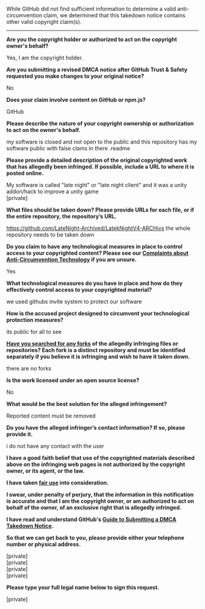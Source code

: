While GitHub did not find sufficient information to determine a valid anti-circumvention claim, we determined that this takedown notice contains other valid copyright claim(s).

---

**Are you the copyright holder or authorized to act on the copyright owner's behalf?**

Yes, I am the copyright holder.

**Are you submitting a revised DMCA notice after GitHub Trust & Safety requested you make changes to your original notice?**

No

**Does your claim involve content on GitHub or npm.js?**

GitHub

**Please describe the nature of your copyright ownership or authorization to act on the owner's behalf.**

my software is closed and not open to the public and this repository has my software public with false clams in there .readme  

**Please provide a detailed description of the original copyrighted work that has allegedly been infringed. If possible, include a URL to where it is posted online.**

My software is called "late night" or "late night client" and it was a unity addon/hack to improve a unity game  
[private]

**What files should be taken down? Please provide URLs for each file, or if the entire repository, the repository’s URL.**

https://github.com/LateNight-Archived/LatekNightV4-ARCHivs the whole repository needs to be taken down

**Do you claim to have any technological measures in place to control access to your copyrighted content? Please see our <a href="https://docs.github.com/articles/guide-to-submitting-a-dmca-takedown-notice#complaints-about-anti-circumvention-technology">Complaints about Anti-Circumvention Technology</a> if you are unsure.**

Yes

**What technological measures do you have in place and how do they effectively control access to your copyrighted material?**

we used githubs invite system to protect our software

**How is the accused project designed to circumvent your technological protection measures?**

its public for all to see

**<a href="https://docs.github.com/articles/dmca-takedown-policy#b-what-about-forks-or-whats-a-fork">Have you searched for any forks</a> of the allegedly infringing files or repositories? Each fork is a distinct repository and must be identified separately if you believe it is infringing and wish to have it taken down.**

there are no forks

**Is the work licensed under an open source license?**

No

**What would be the best solution for the alleged infringement?**

Reported content must be removed

**Do you have the alleged infringer’s contact information? If so, please provide it.**

i do not have any contact with the user

**I have a good faith belief that use of the copyrighted materials described above on the infringing web pages is not authorized by the copyright owner, or its agent, or the law.**

**I have taken <a href="https://www.lumendatabase.org/topics/22">fair use</a> into consideration.**

**I swear, under penalty of perjury, that the information in this notification is accurate and that I am the copyright owner, or am authorized to act on behalf of the owner, of an exclusive right that is allegedly infringed.**

**I have read and understand GitHub's <a href="https://docs.github.com/articles/guide-to-submitting-a-dmca-takedown-notice/">Guide to Submitting a DMCA Takedown Notice</a>.**

**So that we can get back to you, please provide either your telephone number or physical address.**

[private]  
[private]  
[private]  
[private]  

**Please type your full legal name below to sign this request.**

[private]  
